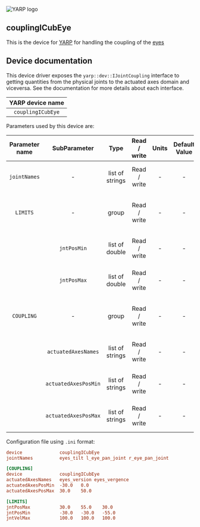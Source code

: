 ![YARP logo](https://raw.githubusercontent.com/robotology/yarp/master/doc/images/yarp-robot-24.png "couplingICubEye")
## couplingICubEye


This is the device for [YARP](https://www.yarp.it/) for handling the coupling of the [eyes](https://icub-tech-iit.github.io/documentation/icub_kinematics/icub-vergence-version/icub-vergence-version/)

## Device documentation

This device driver exposes the `yarp::dev::IJointCoupling` interface to getting
quantities from the physical joints to the actuated axes domain and viceversa.
See the documentation for more details about each interface.


| YARP device name |
|:----------------:|
| `couplingICubEye`     |

Parameters used by this device are:

| Parameter name               | SubParameter      | Type           | Read / write | Units   | Default Value | Required        | Description                                                                           | Notes                                                                 |
|:----------------------------:|:-----------------:|:--------------:|:------------:|:-------:|:-------------:|:---------------:|:-------------------------------------------------------------------------------------:|:---------------------------------------------------------------------:|
|  `jointNames`                      |     -             |   list of strings       | Read / write | -       |   -           |  Yes            | Names of the physical joints                                   |                                   |
|  `LIMITS`                      |     -             |   group      | Read / write | -       |   -           |  Yes            | group containing the physical joint limits                                     |                                   |
|                      |     `jntPosMin`        | list of double     | Read / write | -       |   -           |  Yes            | Physical joints' position minimum                                  |                      |
|                      |     `jntPosMax`        | list of double     | Read / write | -       |   -           |  Yes            | Physical joints' position maximum                                  |                                 |
|  `COUPLING`                      |     -             | group         | Read / write | -       |   -           |  Yes            | The group containing the coupling description
|                      |     `actuatedAxesNames`        | list of strings     | Read / write | -       |   -           |  Yes            | Names of the actuated axes                                      |                                   |
|                      |     `actuatedAxesPosMin`        | list of strings     | Read / write | -       |   -           |  Yes            | Actuated axes' position minimum                                      |                                   |
|                      |     `actuatedAxesPosMax`        | list of strings     | Read / write | -       |   -           |  Yes            | Actuated axes' position maximum                                      |                                   |


Configuration file using `.ini` format:

```ini
device              couplingICubEye
jointNames          eyes_tilt l_eye_pan_joint r_eye_pan_joint

[COUPLING]
device              couplingICubEye 
actuatedAxesNames   eyes_version eyes_vergence
actuatedAxesPosMin  -30.0   0.0
actuatedAxesPosMax  30.0    50.0

[LIMITS]
jntPosMax           30.0    55.0    30.0
jntPosMin           -30.0   -30.0   -55.0
jntVelMax           100.0   100.0   100.0
```